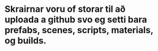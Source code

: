 # Skrairnar voru of storar til að uploada a github svo eg setti bara prefabs, scenes, scripts, materials, og builds.
